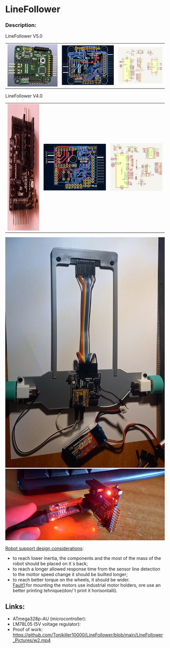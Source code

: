 # LineFollower

### Description:



<table>
  <tr>LineFollower V5.0</tr>
  <tr>
    <td><img src="https://github.com/Tonikiller10000/LineFollower/blob/main/LineFollower_Pictures/z3.png" ></td>
    <td><img src="https://github.com/Tonikiller10000/LineFollower/blob/main/LineFollower_Pictures/z1.png" ></td>
    <td><img src="https://github.com/Tonikiller10000/LineFollower/blob/main/LineFollower_Pictures/z2.png" ></td>
  </tr>
</table>

<table>
  <tr>LineFollower V4.0</tr>
  <tr>
    <td><img src="https://github.com/Tonikiller10000/LineFollower/blob/main/LineFollower_Pictures/zz.jpg" height = 400 width= 400></td>
    <td><img src="https://github.com/Tonikiller10000/LineFollower/blob/main/LineFollower_Pictures/v41.png" ></td>
    <td><img src="https://github.com/Tonikiller10000/LineFollower/blob/main/LineFollower_Pictures/sch4.png" ></td>
  </tr>
</table>



<img src="https://github.com/Tonikiller10000/LineFollower/blob/main/LineFollower_Pictures/w4.jpg" >
<img src="https://github.com/Tonikiller10000/LineFollower/blob/main/LineFollower_Pictures/w6.jpg" >





[Robot support design considerations](https://github.com/Tonikiller10000/LineFollower/blob/main/LineFollower_Pictures/w3.png):
- to reach lower inertia, the components and the most of the mass of the robot should be placed on it\`s back;
- to reach a longer allowed response time from the sensor line detection to the mottor speed change it should be builted longer;
- to reach better torque on the wheels, it should be wider.  
[Fault1](https://github.com/Tonikiller10000/LineFollower/blob/main/LineFollower_Pictures/w1.jpg):for mounting the motors use industrial motor holders, ore use an better printing tehnique(don/`t print it horisontalli).


## Links: 
- ATmega328p-AU (microcontroller): 
- LM78L05 (5V voltage regulator):
- Proof of work: https://github.com/Tonikiller10000/LineFollower/blob/main/LineFollower_Pictures/w2.mp4




